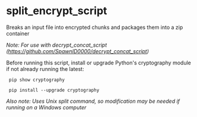 # split_encrypt_script
Breaks an input file into encrypted chunks and packages them into a zip container

_Note: For use with decrypt_concat_script (https://github.com/SpawnID0000/decrypt_concat_script)_

Before running this script, install or upgrade Python's cryptography module if not already running the latest:

     pip show cryptography

     pip install --upgrade cryptography

_Also note: Uses Unix split command, so modification may be needed if running on a Windows computer_
